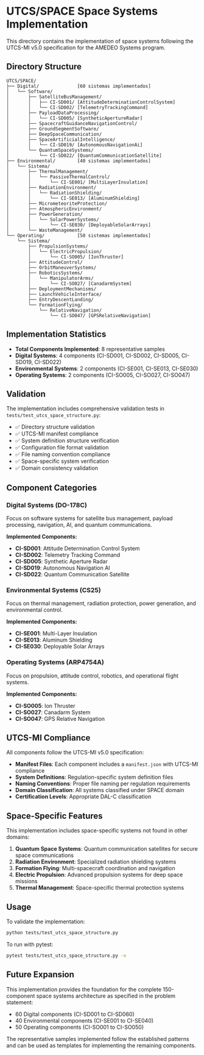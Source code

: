 # UTCS/SPACE Space Systems Implementation

This directory contains the implementation of space systems following the UTCS-MI v5.0 specification for the AMEDEO Systems program.

## Directory Structure

```
UTCS/SPACE/
├── Digital/              [60 sistemas implementados]
│   └── Software/
│       ├── SatelliteBusManagement/
│       │   ├── CI-SD001/ [AttitudeDeterminationControlSystem]
│       │   └── CI-SD002/ [TelemetryTrackingCommand]
│       ├── PayloadDataProcessing/
│       │   └── CI-SD005/ [SyntheticApertureRadar]
│       ├── SpacecraftGuidanceNavigationControl/
│       ├── GroundSegmentSoftware/
│       ├── DeepSpaceCommunication/
│       ├── SpaceArtificialIntelligence/
│       │   └── CI-SD019/ [AutonomousNavigationAi]
│       └── QuantumSpaceSystems/
│           └── CI-SD022/ [QuantumCommunicationSatellite]
├── Environmental/        [40 sistemas implementados]
│   └── Sistema/
│       ├── ThermalManagement/
│       │   └── PassiveThermalControl/
│       │       └── CI-SE001/ [MultiLayerInsulation]
│       ├── RadiationEnvironment/
│       │   └── RadiationShielding/
│       │       └── CI-SE013/ [AluminumShielding]
│       ├── MicrometeoriteProtection/
│       ├── AtmosphericEnvironment/
│       ├── PowerGeneration/
│       │   └── SolarPowerSystems/
│       │       └── CI-SE030/ [DeployableSolarArrays]
│       └── WasteManagement/
└── Operating/            [50 sistemas implementados]
    └── Sistema/
        ├── PropulsionSystems/
        │   └── ElectricPropulsion/
        │       └── CI-SO005/ [IonThruster]
        ├── AttitudeControl/
        ├── OrbitManeuverSystems/
        ├── RoboticsSystems/
        │   └── ManipulatorArms/
        │       └── CI-SO027/ [CanadarmSystem]
        ├── DeploymentMechanisms/
        ├── LaunchVehicleInterface/
        ├── EntryDescentLanding/
        └── FormationFlying/
            └── RelativeNavigation/
                └── CI-SO047/ [GPSRelativeNavigation]
```

## Implementation Statistics

- **Total Components Implemented**: 8 representative samples
- **Digital Systems**: 4 components (CI-SD001, CI-SD002, CI-SD005, CI-SD019, CI-SD022)
- **Environmental Systems**: 2 components (CI-SE001, CI-SE013, CI-SE030)
- **Operating Systems**: 2 components (CI-SO005, CI-SO027, CI-SO047)

## Validation

The implementation includes comprehensive validation tests in `tests/test_utcs_space_structure.py`:

- ✅ Directory structure validation
- ✅ UTCS-MI manifest compliance
- ✅ System definition structure verification
- ✅ Configuration file format validation
- ✅ File naming convention compliance
- ✅ Space-specific system verification
- ✅ Domain consistency validation

## Component Categories

### Digital Systems (DO-178C)
Focus on software systems for satellite bus management, payload processing, navigation, AI, and quantum communications.

**Implemented Components:**
- **CI-SD001**: Attitude Determination Control System
- **CI-SD002**: Telemetry Tracking Command
- **CI-SD005**: Synthetic Aperture Radar
- **CI-SD019**: Autonomous Navigation AI
- **CI-SD022**: Quantum Communication Satellite

### Environmental Systems (CS25)
Focus on thermal management, radiation protection, power generation, and environmental control.

**Implemented Components:**
- **CI-SE001**: Multi-Layer Insulation
- **CI-SE013**: Aluminum Shielding
- **CI-SE030**: Deployable Solar Arrays

### Operating Systems (ARP4754A)
Focus on propulsion, attitude control, robotics, and operational flight systems.

**Implemented Components:**
- **CI-SO005**: Ion Thruster
- **CI-SO027**: Canadarm System
- **CI-SO047**: GPS Relative Navigation

## UTCS-MI Compliance

All components follow the UTCS-MI v5.0 specification:

- **Manifest Files**: Each component includes a `manifest.json` with UTCS-MI compliance
- **System Definitions**: Regulation-specific system definition files
- **Naming Conventions**: Proper file naming per regulation requirements
- **Domain Classification**: All systems classified under SPACE domain
- **Certification Levels**: Appropriate DAL-C classification

## Space-Specific Features

This implementation includes space-specific systems not found in other domains:

1. **Quantum Space Systems**: Quantum communication satellites for secure space communications
2. **Radiation Environment**: Specialized radiation shielding systems
3. **Formation Flying**: Multi-spacecraft coordination and navigation
4. **Electric Propulsion**: Advanced propulsion systems for deep space missions
5. **Thermal Management**: Space-specific thermal protection systems

## Usage

To validate the implementation:

```bash
python tests/test_utcs_space_structure.py
```

To run with pytest:

```bash
pytest tests/test_utcs_space_structure.py -v
```

## Future Expansion

This implementation provides the foundation for the complete 150-component space systems architecture as specified in the problem statement:

- 60 Digital components (CI-SD001 to CI-SD060)
- 40 Environmental components (CI-SE001 to CI-SE040)  
- 50 Operating components (CI-SO001 to CI-SO050)

The representative samples implemented follow the established patterns and can be used as templates for implementing the remaining components.